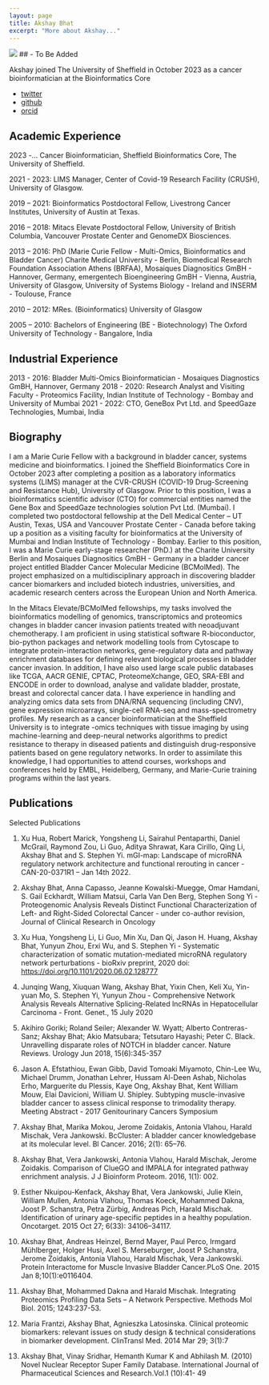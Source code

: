 ```yaml
---
layout: page
title: Akshay Bhat
excerpt: "More about Akshay..."
---
```

![](/images/) ## - To Be Added

Akshay joined The University of Sheffield in October 2023 as a cancer bioinformatician at the Bioinformatics Core

- [twitter](https://twitter.com/a1aks)
- [github](https://github.com/a1aks)
- [orcid](https://orcid.org/0000-0003-3205-1761)

## Academic Experience


2023 -... Cancer Bioinformatician, Sheffield Bioinformatics Core, The University of Sheffield.

2021 - 2023: LIMS Manager, Center of Covid-19 Research Facility (CRUSH), University of Glasgow.

2019 – 2021: Bioinformatics Postdoctoral Fellow, Livestrong Cancer Institutes, University of Austin at Texas.

2016 – 2018: Mitacs Elevate Postdoctoral Fellow, University of British Columbia, Vancouver Prostate Center and GenomeDX Biosciences. 

2013 – 2016: PhD (Marie Curie Fellow - Multi-Omics, Bioinformatics and Bladder Cancer) Charite Medical University - Berlin, Biomedical Research Foundation Association Athens (BRFAA), Mosaiques Diagnositics GmBH - Hannover, Germany, emergentech Bioengineering GmBH - Vienna, Austria, University of Glasgow, University of Systems Biology - Ireland and INSERM - Toulouse, France

2010 – 2012: MRes. (Bioinformatics) University of Glasgow

2005 – 2010: Bachelors of Engineering (BE - Biotechnology) The Oxford University of Technology - Bangalore, India

 ## Industrial Experience
 
 2013 - 2016: Bladder Multi-Omics Bioinformatician - Mosaiques Diagnostics GmBH, Hannover, Germany
 2018 - 2020: Research Analyst and Visiting Faculty - Proteomics Facility, Indian Institute of Technology - Bombay and University of Mumbai
 2021 - 2022: CTO, GeneBox Pvt Ltd. and SpeedGaze Technologies, Mumbai, India
 
 
 
 ## Biography
 
 I am a Marie Curie Fellow with a background in bladder cancer, systems medicine and bioinformatics. I joined the Sheffield Bioinformatics Core in October 2023 after completing a position as a laboratory informatics systems (LIMS) manager at the CVR-CRUSH (COVID-19 Drug-Screening and Resistance Hub), University of Glasgow. Prior to this position, I was a bioinformatics scientific advisor (CTO) for commercial entities named the Gene Box and SpeedGaze technologies solution Pvt Ltd. (Mumbai). I completed two postdoctoral fellowship at the Dell Medical Center – UT Austin, Texas, USA and Vancouver Prostate Center - Canada before taking up a position as a visiting faculty for bioinformatics at the University of Mumbai and Indian Institute of Technology - Bombay. Earlier to this position, I was a Marie Curie early-stage researcher (PhD.) at the Charite University Berlin and Mosaiques Diagnositics GmBH - Germany in a bladder cancer project entitled Bladder Cancer Molecular Medicine (BCMolMed). The project emphasized on a multidisciplinary approach in discovering bladder cancer biomarkers and included biotech industries, universities, and academic research centers across the European Union and North America. 

In the Mitacs Elevate/BCMolMed fellowships, my tasks involved the bioinformatics modelling of genomics, transcriptomics and proteomics changes in bladder cancer invasion patients treated with neoadjuvant chemotherapy. I am proficient in using statistical software R-bioconductor, bio-python
packages and network modelling tools from Cytoscape to integrate protein-interaction networks, gene-regulatory data and pathway enrichment databases for defining relevant biological processes in bladder cancer invasion. In addition, I have also used large scale public databases like TCGA, AACR GENIE, CPTAC, ProteomeXchange, GEO, SRA-EBI and ENCODE in order to download, analyse and validate bladder, prostate, breast and colorectal cancer data. I have experience in handling and analyzing omics data sets from DNA/RNA sequencing (including CNV), gene expression microarrays, single-cell RNA-seq and mass-spectrometry profiles. My research as a cancer bioinformatician at the Sheffield University is to integrate -omics techniques with tissue imaging by using machine-learning and deep-neural networks algorithms to predict resistance to therapy in diseased patients and distinguish drug-responsive patients based on gene regulatory networks. In order to assimilate this knowledge, I had opportunities to attend courses, workshops and conferences held by EMBL, Heidelberg, Germany, and Marie-Curie training programs within the last years.
 
## Publications
Selected Publications

1. Xu Hua, Robert Marick, Yongsheng Li, Sairahul Pentaparthi, Daniel McGrail, Raymond Zou, Li Guo, Aditya Shrawat, Kara Cirillo, Qing Li, Akshay Bhat and S. Stephen Yi. mGI-map: Landscape of microRNA regulatory network architecture and functional rerouting in cancer - CAN-20-0371R1 – Jan 14th 2022.

2. Akshay Bhat, Anna Capasso, Jeanne Kowalski-Muegge, Omar Hamdani, S. Gail Eckhardt, William Matsui, Carla Van Den Berg, Stephen Song Yi - Proteogenomic Analysis Reveals Distinct Functional Characterization of Left- and Right-Sided Colorectal Cancer - under co-author revision, Journal of Clinical Research in Oncology

3. Xu Hua, Yongsheng Li, Li Guo, Min Xu, Dan Qi, Jason H. Huang, Akshay Bhat, Yunyun Zhou, Erxi Wu, and S. Stephen Yi - Systematic characterization of somatic mutation-mediated microRNA regulatory network perturbations - bioRxiv preprint, 2020 doi: https://doi.org/10.1101/2020.06.02.128777

4. Junqing Wang, Xiuquan Wang, Akshay Bhat, Yixin Chen, Keli Xu, Yin-yuan Mo, S. Stephen Yi, Yunyun Zhou - Comprehensive Network Analysis Reveals Alternative Splicing-Related lncRNAs in Hepatocellular Carcinoma - Front. Genet., 15 July 2020

5. Akihiro Goriki; Roland Seiler; Alexander W. Wyatt; Alberto Contreras-Sanz; Akshay Bhat; Akio Matsubara; Tetsutaro Hayashi; Peter C. Black. Unravelling disparate roles of NOTCH in bladder cancer. Nature Reviews. Urology Jun 2018, 15(6):345-357

6. Jason A. Efstathiou, Ewan Gibb, David Tomoaki Miyamoto, Chin-Lee Wu, Michael Drumm, Jonathan Lehrer, Hussam Al-Deen Ashab, Nicholas Erho, Marguerite du Plessis, Kaye Ong, Akshay Bhat, Kent William Mouw, Elai Davicioni, William U. Shipley. Subtyping muscle-invasive bladder cancer to assess clinical response to trimodality therapy. Meeting Abstract - 2017 Genitourinary Cancers Symposium

7. Akshay Bhat, Marika Mokou, Jerome Zoidakis, Antonia Vlahou, Harald Mischak, Vera Jankowski. BcCluster: A bladder cancer knowledgebase at its molecular level. Bl Cancer. 2016; 2(1): 65–76.

8. Akshay Bhat, Vera Jankowski, Antonia Vlahou, Harald Mischak, Jerome Zoidakis. Comparison of ClueGO and IMPALA for integrated pathway enrichment analysis. J J Bioinform Proteom. 2016, 1(1): 002.

9. Esther Nkuipou-Kenfack, Akshay Bhat, Vera Jankowski, Julie Klein, William Mullen, Antonia Vlahou, Thomas Koeck, Mohammed Dakna, Joost P. Schanstra, Petra Zürbig, Andreas Pich, Harald Mischak. Identification of urinary age-specific peptides in a healthy population. Oncotarget. 2015 Oct 27; 6(33): 34106–34117.

10. Akshay Bhat, Andreas Heinzel, Bernd Mayer, Paul Perco, Irmgard Mühlberger, Holger Husi, Axel S. Merseburger, Joost P Schanstra, Jerome Zoidakis, Antonia Vlahou, Harald Mischak, Vera Jankowski. Protein Interactome for Muscle Invasive Bladder Cancer.PLoS One. 2015 Jan 8;10(1):e0116404.

11. Akshay Bhat, Mohammed Dakna and Harald Mischak. Integrating Proteomics Profiling Data Sets – A Network Perspective. Methods Mol Biol. 2015; 1243:237-53.

12. Maria Frantzi, Akshay Bhat, Agnieszka Latosinska. Clinical proteomic biomarkers: relevant issues on study design & technical considerations in biomarker development. ClinTransl Med. 2014 Mar 29; 3(1):7

13. Akshay Bhat, Vinay Sridhar, Hemanth Kumar K and Abhilash M. (2010) Novel Nuclear Receptor Super Family Database. International Journal of Pharmaceutical Sciences and Research.Vol.1 (10):41- 49
